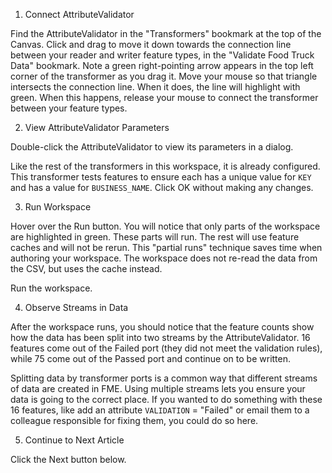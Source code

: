 1. Connect AttributeValidator

Find the AttributeValidator in the "Transformers" bookmark at the top of the Canvas. Click and drag to move it down towards the connection line between your reader and writer feature types, in the "Validate Food Truck Data" bookmark. Note a green right-pointing arrow appears in the top left corner of the transformer as you drag it. Move your mouse so that triangle intersects the connection line. When it does, the line will highlight with green. When this happens, release your mouse to connect the transformer between your feature types.

2. View AttributeValidator Parameters

Double-click the AttributeValidator to view its parameters in a dialog.

Like the rest of the transformers in this workspace, it is already configured. This transformer tests features to ensure each has a unique value for `KEY` and has a value for `BUSINESS_NAME`. Click OK without making any changes.

3. Run Workspace

Hover over the Run button. You will notice that only parts of the workspace are highlighted in green. These parts will run. The rest will use feature caches and will not be rerun. This "partial runs" technique saves time when authoring your workspace. The workspace does not re-read the data from the CSV, but uses the cache instead.

Run the workspace.

4. Observe Streams in Data

After the workspace runs, you should notice that the feature counts show how the data has been split into two streams by the AttributeValidator. 16 features come out of the Failed port (they did not meet the validation rules), while 75 come out of the Passed port and continue on to be written.

Splitting data by transformer ports is a common way that different streams of data are created in FME. Using multiple streams lets you ensure your data is going to the correct place. If you wanted to do something with these 16 features, like add an attribute `VALIDATION` = "Failed" or email them to a colleague responsible for fixing them, you could do so here.

5. Continue to Next Article

Click the Next button below.
